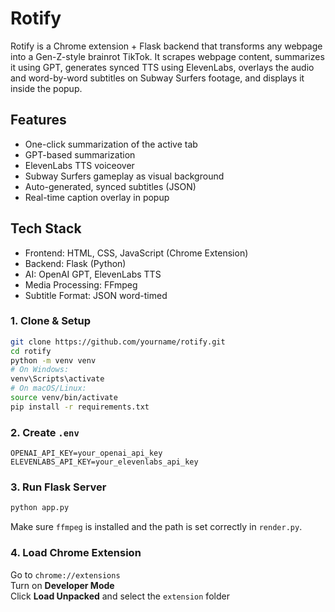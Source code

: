 # Rotify

Rotify is a Chrome extension + Flask backend that transforms any webpage into a Gen-Z-style brainrot TikTok. It scrapes webpage content, summarizes it using GPT, generates synced TTS using ElevenLabs, overlays the audio and word-by-word subtitles on Subway Surfers footage, and displays it inside the popup.

## Features

- One-click summarization of the active tab
- GPT-based summarization
- ElevenLabs TTS voiceover
- Subway Surfers gameplay as visual background
- Auto-generated, synced subtitles (JSON)
- Real-time caption overlay in popup

## Tech Stack

- Frontend: HTML, CSS, JavaScript (Chrome Extension)
- Backend: Flask (Python)
- AI: OpenAI GPT, ElevenLabs TTS
- Media Processing: FFmpeg
- Subtitle Format: JSON word-timed


### 1. Clone & Setup

```bash
git clone https://github.com/yourname/rotify.git
cd rotify
python -m venv venv
# On Windows:
venv\Scripts\activate
# On macOS/Linux:
source venv/bin/activate
pip install -r requirements.txt
```

### 2. Create `.env`

```
OPENAI_API_KEY=your_openai_api_key
ELEVENLABS_API_KEY=your_elevenlabs_api_key
```

### 3. Run Flask Server

```bash
python app.py
```

Make sure `ffmpeg` is installed and the path is set correctly in `render.py`.

### 4. Load Chrome Extension

Go to `chrome://extensions`  
Turn on **Developer Mode**  
Click **Load Unpacked** and select the `extension` folder

